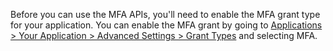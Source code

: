 Before you can use the MFA APIs, you'll need to enable the MFA grant type for your application. You can enable the MFA grant by going to [Applications > Your Application > Advanced Settings > Grant Types](${manage_url}/#/applications) and selecting MFA.
